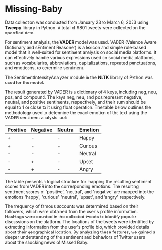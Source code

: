 # Missing-Baby

Data collection was conducted from January 23 to March 6, 2023 using **Tweepy** library in Python. 
A total of 9801 tweets were collected on the specified date.


For sentiment analysis, the **VADER** model was used. 
VADER (Valence Aware Dictionary and sEntiment Reasoner) is a lexicon and simple rule-based model that is well-suited for sentiment analysis on social media platforms. 
It can effectively handle various expressions used on social media platforms, such as vocabularies, abbreviations, capitalizations, repeated punctuations, and emoticons, to determine sentiment.

The SentimentIntensityAnalyzer module in the **NLTK** library of Python was used for the model.

The result generated by VADER is a dictionary of 4 keys, including neg, neu, pos, and compound. 
The keys neg, neu, and pos represent negative, neutral, and positive sentiments, respectively, and their sum should be equal to 1 or close to it using float operation.
The table below outlines the methodology used to determine the exact emotion of the text using the VADER sentiment analysis tool:

<table>
<thead>
<tr>
<th>Positive</th><th>Negative</th><th>Neutral</th><th>Emotion</th></tr></thead><tbody>
<tr><td>+</td><td>-</td><td>-</td><td>Happy</td></tr>
<tr><td>+</td><td>-</td><td>+</td><td>Curious</td></tr>
<tr><td>-</td><td>-</td><td>+</td><td>Neutral</td></tr>
<tr><td>-</td><td>+</td><td>+</td><td>Upset</td></tr>
<tr><td>-</td><td>+</td><td>-</td><td>Angry</td></tr>
</tbody></table>

The table presents a logical structure for mapping the resulting sentiment scores from VADER into the corresponding emotions. 
The resulting sentiment scores of 'positive', 'neutral', and 'negative' are mapped into the emotions 'happy', 'curious', 'neutral',  'upset', and 'angry', respectively.

The frequency of famous accounts was determined based on their followers, which were obtained from the user's profile information. 
Hashtags were counted in the collected tweets to identify popular discussions on the platform. 
The locations of the tweets were identified by extracting information from the user's profile bio, which provided details about their geographical location. 
By analyzing these features, we gained a deeper understanding of the sentiment and behaviors of Twitter users about the shocking news of Missed Baby.
